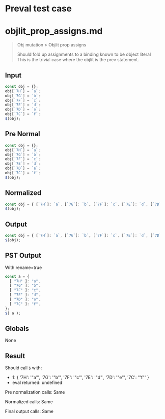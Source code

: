 # Preval test case

# objlit_prop_assigns.md

> Obj mutation > Objlit prop assigns
>
> Should fold up assignments to a binding known to be object literal
> This is the trivial case where the objlit is the prev statement.

## Input

`````js filename=intro
const obj = {};
obj[`7H`] = `a`;
obj[`7G`] = `b`;
obj[`7F`] = `c`;
obj[`7E`] = `d`;
obj[`7D`] = `e`;
obj[`7C`] = `f`;
$(obj);
`````

## Pre Normal


`````js filename=intro
const obj = {};
obj[`7H`] = `a`;
obj[`7G`] = `b`;
obj[`7F`] = `c`;
obj[`7E`] = `d`;
obj[`7D`] = `e`;
obj[`7C`] = `f`;
$(obj);
`````

## Normalized


`````js filename=intro
const obj = { [`7H`]: `a`, [`7G`]: `b`, [`7F`]: `c`, [`7E`]: `d`, [`7D`]: `e`, [`7C`]: `f` };
$(obj);
`````

## Output


`````js filename=intro
const obj = { [`7H`]: `a`, [`7G`]: `b`, [`7F`]: `c`, [`7E`]: `d`, [`7D`]: `e`, [`7C`]: `f` };
$(obj);
`````

## PST Output

With rename=true

`````js filename=intro
const a = {
  [ "7H" ]: "a",
  [ "7G" ]: "b",
  [ "7F" ]: "c",
  [ "7E" ]: "d",
  [ "7D" ]: "e",
  [ "7C" ]: "f",
};
$( a );
`````

## Globals

None

## Result

Should call `$` with:
 - 1: { '7H': '"a"', '7G': '"b"', '7F': '"c"', '7E': '"d"', '7D': '"e"', '7C': '"f"' }
 - eval returned: undefined

Pre normalization calls: Same

Normalized calls: Same

Final output calls: Same
